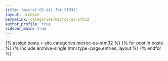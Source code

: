 ```yaml
---
title: "microC-OS-iii for STM32"
layout: archive
permalink: categories/microc-os-stm32
author_profile: true
sidebar_main: true
---
```



{% assign posts = site.categories.microc-os-stm32 %}
{% for post in posts %} {% include archive-single.html type=page.entries_layout %} {% endfor %}